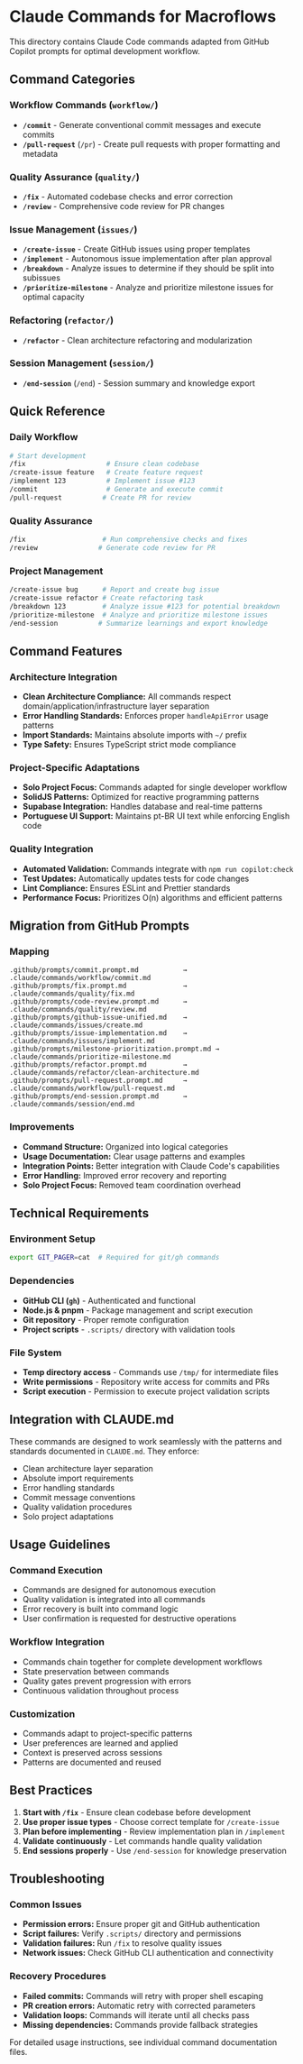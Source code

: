 # Claude Commands for Macroflows

This directory contains Claude Code commands adapted from GitHub Copilot prompts for optimal development workflow.

## Command Categories

### Workflow Commands (`workflow/`)
- **`/commit`** - Generate conventional commit messages and execute commits
- **`/pull-request`** (`/pr`) - Create pull requests with proper formatting and metadata

### Quality Assurance (`quality/`)
- **`/fix`** - Automated codebase checks and error correction
- **`/review`** - Comprehensive code review for PR changes

### Issue Management (`issues/`)
- **`/create-issue`** - Create GitHub issues using proper templates
- **`/implement`** - Autonomous issue implementation after plan approval
- **`/breakdown`** - Analyze issues to determine if they should be split into subissues
- **`/prioritize-milestone`** - Analyze and prioritize milestone issues for optimal capacity

### Refactoring (`refactor/`)
- **`/refactor`** - Clean architecture refactoring and modularization

### Session Management (`session/`)
- **`/end-session`** (`/end`) - Session summary and knowledge export

## Quick Reference

### Daily Workflow
```bash
# Start development
/fix                    # Ensure clean codebase
/create-issue feature   # Create feature request
/implement 123          # Implement issue #123
/commit                 # Generate and execute commit
/pull-request          # Create PR for review
```

### Quality Assurance
```bash
/fix                   # Run comprehensive checks and fixes
/review               # Generate code review for PR
```

### Project Management
```bash
/create-issue bug      # Report and create bug issue
/create-issue refactor # Create refactoring task
/breakdown 123         # Analyze issue #123 for potential breakdown
/prioritize-milestone  # Analyze and prioritize milestone issues
/end-session          # Summarize learnings and export knowledge
```

## Command Features

### Architecture Integration
- **Clean Architecture Compliance:** All commands respect domain/application/infrastructure layer separation
- **Error Handling Standards:** Enforces proper `handleApiError` usage patterns
- **Import Standards:** Maintains absolute imports with `~/` prefix
- **Type Safety:** Ensures TypeScript strict mode compliance

### Project-Specific Adaptations
- **Solo Project Focus:** Commands adapted for single developer workflow
- **SolidJS Patterns:** Optimized for reactive programming patterns
- **Supabase Integration:** Handles database and real-time patterns
- **Portuguese UI Support:** Maintains pt-BR UI text while enforcing English code

### Quality Integration
- **Automated Validation:** Commands integrate with `npm run copilot:check`
- **Test Updates:** Automatically updates tests for code changes
- **Lint Compliance:** Ensures ESLint and Prettier standards
- **Performance Focus:** Prioritizes O(n) algorithms and efficient patterns

## Migration from GitHub Prompts

### Mapping
```
.github/prompts/commit.prompt.md           → .claude/commands/workflow/commit.md
.github/prompts/fix.prompt.md              → .claude/commands/quality/fix.md
.github/prompts/code-review.prompt.md      → .claude/commands/quality/review.md
.github/prompts/github-issue-unified.md    → .claude/commands/issues/create.md
.github/prompts/issue-implementation.md    → .claude/commands/issues/implement.md
.github/prompts/milestone-prioritization.prompt.md → .claude/commands/prioritize-milestone.md
.github/prompts/refactor.prompt.md         → .claude/commands/refactor/clean-architecture.md
.github/prompts/pull-request.prompt.md     → .claude/commands/workflow/pull-request.md
.github/prompts/end-session.prompt.md      → .claude/commands/session/end.md
```

### Improvements
- **Command Structure:** Organized into logical categories
- **Usage Documentation:** Clear usage patterns and examples
- **Integration Points:** Better integration with Claude Code's capabilities
- **Error Handling:** Improved error recovery and reporting
- **Solo Project Focus:** Removed team coordination overhead

## Technical Requirements

### Environment Setup
```bash
export GIT_PAGER=cat  # Required for git/gh commands
```

### Dependencies
- **GitHub CLI (`gh`)** - Authenticated and functional
- **Node.js & pnpm** - Package management and script execution
- **Git repository** - Proper remote configuration
- **Project scripts** - `.scripts/` directory with validation tools

### File System
- **Temp directory access** - Commands use `/tmp/` for intermediate files
- **Write permissions** - Repository write access for commits and PRs
- **Script execution** - Permission to execute project validation scripts

## Integration with CLAUDE.md

These commands are designed to work seamlessly with the patterns and standards documented in `CLAUDE.md`. They enforce:

- Clean architecture layer separation
- Absolute import requirements
- Error handling standards
- Commit message conventions
- Quality validation procedures
- Solo project adaptations

## Usage Guidelines

### Command Execution
- Commands are designed for autonomous execution
- Quality validation is integrated into all commands
- Error recovery is built into command logic
- User confirmation is requested for destructive operations

### Workflow Integration
- Commands chain together for complete development workflows
- State preservation between commands
- Quality gates prevent progression with errors
- Continuous validation throughout process

### Customization
- Commands adapt to project-specific patterns
- User preferences are learned and applied
- Context is preserved across sessions
- Patterns are documented and reused

## Best Practices

1. **Start with `/fix`** - Ensure clean codebase before development
2. **Use proper issue types** - Choose correct template for `/create-issue`
3. **Plan before implementing** - Review implementation plan in `/implement`
4. **Validate continuously** - Let commands handle quality validation
5. **End sessions properly** - Use `/end-session` for knowledge preservation

## Troubleshooting

### Common Issues
- **Permission errors:** Ensure proper git and GitHub authentication
- **Script failures:** Verify `.scripts/` directory and permissions
- **Validation failures:** Run `/fix` to resolve quality issues
- **Network issues:** Check GitHub CLI authentication and connectivity

### Recovery Procedures
- **Failed commits:** Commands will retry with proper shell escaping
- **PR creation errors:** Automatic retry with corrected parameters
- **Validation loops:** Commands will iterate until all checks pass
- **Missing dependencies:** Commands provide fallback strategies

For detailed usage instructions, see individual command documentation files.